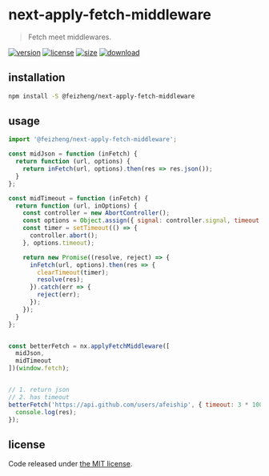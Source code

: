 # next-apply-fetch-middleware
> Fetch meet middlewares.

[![version][version-image]][version-url]
[![license][license-image]][license-url]
[![size][size-image]][size-url]
[![download][download-image]][download-url]

## installation
```bash
npm install -S @feizheng/next-apply-fetch-middleware
```

## usage
```js
import '@feizheng/next-apply-fetch-middleware';

const midJson = function (inFetch) {
  return function (url, options) {
    return inFetch(url, options).then(res => res.json());
  }
};

const midTimeout = function (inFetch) {
  return function (url, inOptions) {
    const controller = new AbortController();
    const options = Object.assign({ signal: controller.signal, timeout: 3 * 1000 }, inOptions);
    const timer = setTimeout(() => {
      controller.abort();
    }, options.timeout);

    return new Promise((resolve, reject) => {
      inFetch(url, options).then(res => {
        clearTimeout(timer);
        resolve(res);
      }).catch(err => {
        reject(err);
      });
    });
  }
};


const betterFetch = nx.applyFetchMiddleware([
  midJson,
  midTimeout
])(window.fetch);


// 1. return json
// 2. has timeout
betterFetch('https://api.github.com/users/afeiship', { timeout: 3 * 1000 }).then(res => {
  console.log(res);
});
```

## license
Code released under [the MIT license](https://github.com/afeiship/next-apply-fetch-middleware/blob/master/LICENSE.txt).

[version-image]: https://img.shields.io/npm/v/@feizheng/next-apply-fetch-middleware
[version-url]: https://npmjs.org/package/@feizheng/next-apply-fetch-middleware

[license-image]: https://img.shields.io/npm/l/@feizheng/next-apply-fetch-middleware
[license-url]: https://github.com/afeiship/next-apply-fetch-middleware/blob/master/LICENSE.txt

[size-image]: https://img.shields.io/bundlephobia/minzip/@feizheng/next-apply-fetch-middleware
[size-url]: https://github.com/afeiship/next-apply-fetch-middleware/blob/master/dist/next-apply-fetch-middleware.min.js

[download-image]: https://img.shields.io/npm/dm/@feizheng/next-apply-fetch-middleware
[download-url]: https://www.npmjs.com/package/@feizheng/next-apply-fetch-middleware
